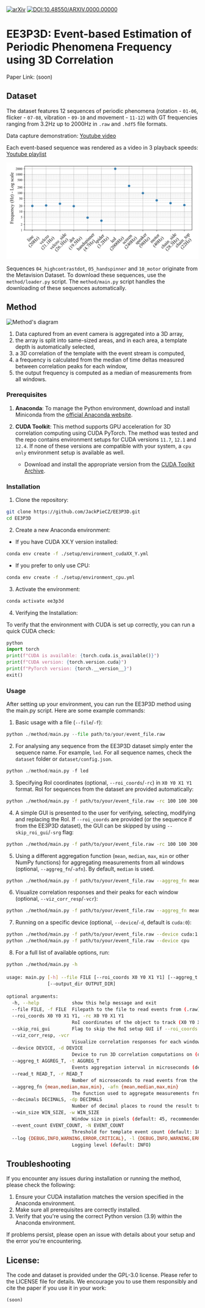 [![arXiv](https://img.shields.io/badge/arXiv-0000.00000-b31b1b.svg)](https://arxiv.org/abs/0000.00000) [![DOI:10.48550/ARXIV.0000.00000](https://zenodo.org/badge/doi/10.48550/ARXIV.0000.00000.svg)](https://doi.org/10.48550/arXiv.0000.00000)

# EE3P3D: Event-based Estimation of Periodic Phenomena Frequency using 3D Correlation
<!-- Kolář, J., Špetlík, R., Matas, J. (2024) EE3P3D: Event-based Estimation of Periodic Phenomena Frequency using 3D Correlation. In Proceedings of , 2024
 -->

Paper Link: (soon)

## Dataset
The dataset features 12 sequences of periodic phenomena (rotation - `01-06`, flicker - `07-08`, vibration - `09-10` and movement - `11-12`) with GT frequencies ranging from 3.2Hz up to 2000Hz in `.raw` and `.hdf5` file formats.

Data capture demonstration: [Youtube video](https://youtu.be/QlfQtvbaYy8)

Each event-based sequence was rendered as a video in 3 playback speeds: [Youtube playlist](https://www.youtube.com/playlist?list=PLK466i9CoYqQ2780OXJg7WgtUtWMEqbkS)

![Ground-truth frequencies of experiments](./dataset/xx_images/experiments_freqs.png)

Sequences `04_highcontrastdot`, `05_handspinner` and `10_motor` originate from the Metavision Dataset. To download these sequences, use the `method/loader.py` script. The `method/main.py` script handles the downloading of these sequences automatically.

## Method

![Method's diagram](https://github.com/user-attachments/assets/90d8ddb3-23a7-4fa9-a24c-ee5b2560b80d)

1. Data captured from an event camera is aggregated into a 3D array,    
2. the array is split into same-sized areas, and in each area, a template depth is automatically selected,
3. a 3D correlation of the template with the event stream is computed,
4. a frequency is calculated from the median of time deltas measured between correlation peaks for each window,
5. the output frequency is computed as a median of measurements from all windows.

### Prerequisites
1. **Anaconda**: To manage the Python environment, download and install Miniconda from the [official Anaconda website](https://docs.anaconda.com/miniconda/miniconda-install/).

2. **CUDA Toolkit**: This method supports GPU acceleration for 3D correlation computing using CUDA PyTorch. The method was tested and the repo contains environment setups for CUDA versions `11.7`, `12.1` and `12.4`. If none of these versions are compatible with your system, a `cpu only` environment setup is available as well.
   - Download and install the appropriate version from the [CUDA Toolkit Archive](https://developer.nvidia.com/cuda-toolkit-archive).

### Installation

1. Clone the repository:
```bash
git clone https://github.com/JackPieCZ/EE3P3D.git
cd EE3P3D
```

2. Create a new Anaconda environment:
- If you have CUDA XX.Y version installed:
```bash
conda env create -f ./setup/environment_cudaXX_Y.yml
```
- If you prefer to only use CPU:
```bash
conda env create -f ./setup/environment_cpu.yml
```

3. Activate the environment:
```bash
conda activate ee3p3d
```

4. Verifying the Installation:

To verify that the environment with CUDA is set up correctly, you can run a quick CUDA check:

```python
python
import torch
print(f"CUDA is available: {torch.cuda.is_available()}")
print(f"CUDA version: {torch.version.cuda}")
print(f"PyTorch version: {torch.__version__}")
exit()
```

### Usage

After setting up your environment, you can run the EE3P3D method using the main.py script. Here are some example commands:

1. Basic usage with a file (`--file`/`-f`):
```python
python ./method/main.py --file path/to/your/event_file.raw
```

2. For analysing any sequence from the EE3P3D dataset simply enter the sequence name. For example, `led`. For all sequence names, check the `dataset` folder or `dataset/config.json`.
```python
python ./method/main.py -f led
```

3. Specifying RoI coordinates (optional, `--roi_coords`/`-rc`) in `X0 Y0 X1 Y1` format. RoI for sequences from the dataset are provided automatically:
```bash
python ./method/main.py -f path/to/your/event_file.raw -rc 100 100 300 300
```

4. A simple GUI is presented to the user for verifying, selecting, modifying and replacing the RoI. If `--roi_coords` are provided (or the sequence if from the EE3P3D dataset), the GUI can be skipped by using `--skip_roi_gui`/`-srg` flag:
```bash
python ./method/main.py -f path/to/your/event_file.raw -rc 100 100 300 300 --skip_roi_gui
```

5. Using a different aggregation function (`mean`, `median`, `max`, `min` or other NumPy functions) for aggregating measurements from all windows (optional, `--aggreg_fn`/`-afn`). By default, `median` is used.
```bash
python ./method/main.py -f path/to/your/event_file.raw --aggreg_fn mean
```

6. Visualize correlation responses and their peaks for each window (optional, `--viz_corr_resp`/`-vcr`):
```bash
python ./method/main.py -f path/to/your/event_file.raw --aggreg_fn mean
```

7. Running on a specific device (optional, `--device`/`-d`, default is `cuda:0`):
```bash
python ./method/main.py -f path/to/your/event_file.raw --device cuda:1
python ./method/main.py -f path/to/your/event_file.raw --device cpu
```

8. For a full list of available options, run:
```bash
python ./method/main.py -h 

usage: main.py [-h] --file FILE [--roi_coords X0 Y0 X1 Y1] [--aggreg_t AGGREG_T] [--read_t READ_T] [--aggreg_fn {mean,median,max,min}] [--decimals DECIMALS] [--skip_roi_gui] [--win_size WIN_SIZE] [--event_count EVENT_COUNT] [--viz_corr_resp] [--device DEVICE] [--log {DEBUG,INFO,WARNING,ERROR,CRITICAL}]
               [--output_dir OUTPUT_DIR]

optional arguments:
  -h, --help            show this help message and exit
  --file FILE, -f FILE  Filepath to the file to read events from (.raw) or name of a sequence from EE3P3D dataset: ['highcontrastline', 'velcro_front', 'velcro_side', 'highcontrastdot', 'handspinner', 'spider', 'led', 'screen', 'speaker', 'motor', 'chain_side', 'chain_top']
  --roi_coords X0 Y0 X1 Y1, -rc X0 Y0 X1 Y1
                        RoI coordinates of the object to track (X0 Y0 X1 Y1)
  --skip_roi_gui        Flag to skip the RoI setup GUI if --roi_coords are provided
  --viz_corr_resp, -vcr
                        Visualize correlation responses for each window
  --device DEVICE, -d DEVICE
                        Device to run 3D correlation computations on (default: cuda:0)
  --aggreg_t AGGREG_T, -t AGGREG_T
                        Events aggregation interval in microseconds (default: 100)
  --read_t READ_T, -r READ_T
                        Number of microseconds to read events from the file (default: 1000000)
  --aggreg_fn {mean,median,max,min}, -afn {mean,median,max,min}
                        The function used to aggregate measurements from all windows (default: median)
  --decimals DECIMALS, -dp DECIMALS
                        Number of decimal places to round the result to (default: 1)
  --win_size WIN_SIZE, -w WIN_SIZE
                        Window size in pixels (default: 45, recommended not to change, see our paper)
  --event_count EVENT_COUNT, -N EVENT_COUNT
                        Threshold for template event count (default: 1800, recommended not to change, see our paper)
  --log {DEBUG,INFO,WARNING,ERROR,CRITICAL}, -l {DEBUG,INFO,WARNING,ERROR,CRITICAL}
                        Logging level (default: INFO)
```

## Troubleshooting

If you encounter any issues during installation or running the method, please check the following:

1. Ensure your CUDA installation matches the version specified in the Anaconda environment.
2. Make sure all prerequisites are correctly installed.
3. Verify that you're using the correct Python version (3.9) within the Anaconda environment.

If problems persist, please open an issue with details about your setup and the error you're encountering.

## License:

The code and dataset is provided under the GPL-3.0 license. Please refer to the LICENSE file for details.
We encourage you to use them responsibly and cite the paper if you use it in your work:
```
(soon)
``` 
